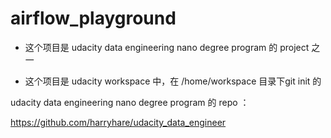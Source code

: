 # airflow_playground

* 这个项目是 udacity data engineering nano degree program 的 project 之一

* 这个项目是 udacity workspace 中，在 /home/workspace 目录下git init 的


udacity data engineering nano degree program 的 repo ：

https://github.com/harryhare/udacity_data_engineer
